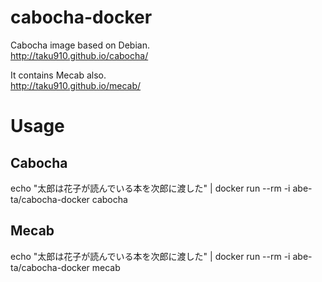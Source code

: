 # cabocha-docker
Cabocha image based on Debian.  
http://taku910.github.io/cabocha/  

It contains Mecab also.  
http://taku910.github.io/mecab/  

# Usage
## Cabocha
echo "太郎は花子が読んでいる本を次郎に渡した" | docker run --rm -i abe-ta/cabocha-docker cabocha

## Mecab
echo "太郎は花子が読んでいる本を次郎に渡した" | docker run --rm -i abe-ta/cabocha-docker mecab
